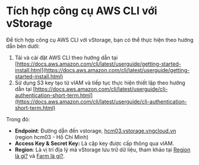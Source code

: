 # Tích hợp công cụ AWS CLI với vStorage

Để tích hợp công cụ AWS CLI với vStorage, bạn có thể thực hiện theo hướng dẫn bên dưới:&#x20;

1. Tải và cài đặt AWS CLI theo hướng dẫn tại [https://docs.aws.amazon.com/cli/latest/userguide/getting-started-install.html](https://docs.aws.amazon.com/cli/latest/userguide/getting-started-install.html)
2. Sử dụng S3 key tạo từ vIAM và tiếp tục thực hiện thiết lập theo hướng dẫn tại [https://docs.aws.amazon.com/cli/latest/userguide/cli-authentication-short-term.html](https://docs.aws.amazon.com/cli/latest/userguide/cli-authentication-short-term.html)

Trong đó:&#x20;

* **Endpoint**: Đường dẫn đến vstorage, [hcm03.vstorage.vngcloud.vn](http://hcm03.vstorage.vngcloud.vn/) (region hcm03 - Hồ Chí Minh)
* **Access Key & Secret Key:** Là cặp key được cấp thông qua vIAM.
* **Region**: Là vị trí địa lý mà vStorage lưu trữ dữ liệu, tham khảo tại [Region là gì?](../../vstorage-la-gi/region-la-gi.md) và [Farm là gì?](../../vstorage-la-gi/farm-la-gi.md).

